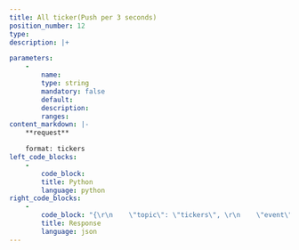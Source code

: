 ```yaml
---
title: All ticker(Push per 3 seconds)
position_number: 12
type:
description: |+

parameters:
    -
        name:
        type: string
        mandatory: false
        default:
        description:
        ranges:
content_markdown: |-
    **request**

    format: tickers
left_code_blocks:
    -
        code_block:
        title: Python
        language: python
right_code_blocks:
    -
        code_block: "{\r\n    \"topic\": \"tickers\", \r\n    \"event\": \"tickers\", \r\n    \"data\": [ ]  // refer to ticker(real-time push)\r\n}"
        title: Response
        language: json
---
```

